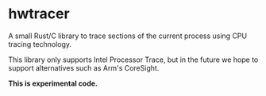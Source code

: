 # hwtracer

A small Rust/C library to trace sections of the current process using CPU
tracing technology.

This library only supports Intel Processor Trace, but in the future we hope to
support alternatives such as Arm's CoreSight.

**This is experimental code.**
